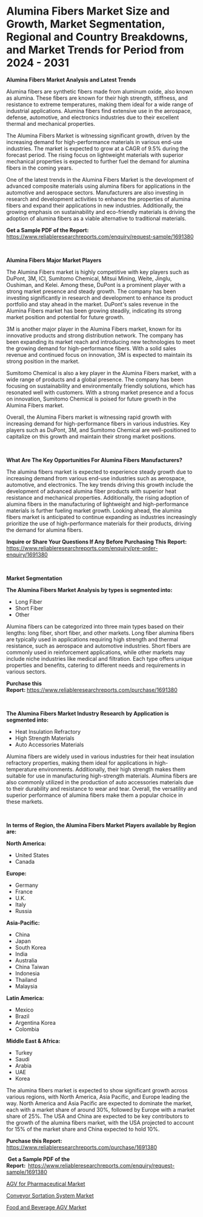 <p><h1>Alumina Fibers Market Size and Growth, Market Segmentation, Regional and Country Breakdowns, and Market Trends for Period from 2024 -  2031</h1></p><p><strong>Alumina Fibers Market Analysis and Latest Trends</strong></p>
<p><p>Alumina fibers are synthetic fibers made from aluminum oxide, also known as alumina. These fibers are known for their high strength, stiffness, and resistance to extreme temperatures, making them ideal for a wide range of industrial applications. Alumina fibers find extensive use in the aerospace, defense, automotive, and electronics industries due to their excellent thermal and mechanical properties.</p><p>The Alumina Fibers Market is witnessing significant growth, driven by the increasing demand for high-performance materials in various end-use industries. The market is expected to grow at a CAGR of 9.5% during the forecast period. The rising focus on lightweight materials with superior mechanical properties is expected to further fuel the demand for alumina fibers in the coming years.</p><p>One of the latest trends in the Alumina Fibers Market is the development of advanced composite materials using alumina fibers for applications in the automotive and aerospace sectors. Manufacturers are also investing in research and development activities to enhance the properties of alumina fibers and expand their applications in new industries. Additionally, the growing emphasis on sustainability and eco-friendly materials is driving the adoption of alumina fibers as a viable alternative to traditional materials.</p></p>
<p><strong>Get a Sample PDF of the Report:&nbsp;</strong> <a href="https://www.reliableresearchreports.com/enquiry/request-sample/1691380">https://www.reliableresearchreports.com/enquiry/request-sample/1691380</a></p>
<p>&nbsp;</p>
<p><strong>Alumina Fibers Major Market Players</strong></p>
<p><p>The Alumina Fibers market is highly competitive with key players such as DuPont, 3M, ICI, Sumitomo Chemical, Mitsui Mining, Weite, Jinglu, Oushiman, and Kelei. Among these, DuPont is a prominent player with a strong market presence and steady growth. The company has been investing significantly in research and development to enhance its product portfolio and stay ahead in the market. DuPont's sales revenue in the Alumina Fibers market has been growing steadily, indicating its strong market position and potential for future growth. </p><p>3M is another major player in the Alumina Fibers market, known for its innovative products and strong distribution network. The company has been expanding its market reach and introducing new technologies to meet the growing demand for high-performance fibers. With a solid sales revenue and continued focus on innovation, 3M is expected to maintain its strong position in the market.</p><p>Sumitomo Chemical is also a key player in the Alumina Fibers market, with a wide range of products and a global presence. The company has been focusing on sustainability and environmentally friendly solutions, which has resonated well with customers. With a strong market presence and a focus on innovation, Sumitomo Chemical is poised for future growth in the Alumina Fibers market.</p><p>Overall, the Alumina Fibers market is witnessing rapid growth with increasing demand for high-performance fibers in various industries. Key players such as DuPont, 3M, and Sumitomo Chemical are well-positioned to capitalize on this growth and maintain their strong market positions.</p></p>
<p>&nbsp;</p>
<p><strong>What Are The Key Opportunities For Alumina Fibers Manufacturers?</strong></p>
<p><p>The alumina fibers market is expected to experience steady growth due to increasing demand from various end-use industries such as aerospace, automotive, and electronics. The key trends driving this growth include the development of advanced alumina fiber products with superior heat resistance and mechanical properties. Additionally, the rising adoption of alumina fibers in the manufacturing of lightweight and high-performance materials is further fueling market growth. Looking ahead, the alumina fibers market is anticipated to continue expanding as industries increasingly prioritize the use of high-performance materials for their products, driving the demand for alumina fibers.</p></p>
<p><strong>Inquire or Share Your Questions If Any Before Purchasing This Report:</strong> <a href="https://www.reliableresearchreports.com/enquiry/pre-order-enquiry/1691380">https://www.reliableresearchreports.com/enquiry/pre-order-enquiry/1691380</a></p>
<p>&nbsp;</p>
<p><strong>Market Segmentation</strong></p>
<p><strong>The Alumina Fibers Market Analysis by types is segmented into:</strong></p>
<p><ul><li>Long Fiber</li><li>Short Fiber</li><li>Other</li></ul></p>
<p><p>Alumina fibers can be categorized into three main types based on their lengths: long fiber, short fiber, and other markets. Long fiber alumina fibers are typically used in applications requiring high strength and thermal resistance, such as aerospace and automotive industries. Short fibers are commonly used in reinforcement applications, while other markets may include niche industries like medical and filtration. Each type offers unique properties and benefits, catering to different needs and requirements in various sectors.</p></p>
<p><strong>Purchase this Report:&nbsp;</strong><a href="https://www.reliableresearchreports.com/purchase/1691380">https://www.reliableresearchreports.com/purchase/1691380</a></p>
<p>&nbsp;</p>
<p><strong>The Alumina Fibers Market Industry Research by Application is segmented into:</strong></p>
<p><ul><li>Heat Insulation Refractory</li><li>High Strength Materials</li><li>Auto Accessories Materials</li></ul></p>
<p><p>Alumina fibers are widely used in various industries for their heat insulation refractory properties, making them ideal for applications in high-temperature environments. Additionally, their high strength makes them suitable for use in manufacturing high-strength materials. Alumina fibers are also commonly utilized in the production of auto accessories materials due to their durability and resistance to wear and tear. Overall, the versatility and superior performance of alumina fibers make them a popular choice in these markets.</p></p>
<p>&nbsp;</p>
<p><strong>In terms of Region, the Alumina Fibers Market Players available by Region are:</strong></p>
<p>
    <p> <strong> North America: </strong>
        <ul>
            <li>United States</li>
            <li>Canada</li>
        </ul>
        </p> 
    <p> <strong> Europe: </strong>
        <ul>
            <li>Germany</li>
            <li>France</li>
            <li>U.K.</li>
            <li>Italy</li>
            <li>Russia</li>
        </ul>
        </p> 
    <p> <strong> Asia-Pacific: </strong>
        <ul>
            <li>China</li>
            <li>Japan</li>
            <li>South Korea</li>
            <li>India</li>
            <li>Australia</li>
            <li>China Taiwan</li>
            <li>Indonesia</li>
            <li>Thailand</li>
            <li>Malaysia</li>
        </ul>
        </p> 
    <p> <strong> Latin America: </strong>
        <ul>
            <li>Mexico</li>
            <li>Brazil</li>
            <li>Argentina Korea</li>
            <li>Colombia</li>
        </ul>
        </p> 
    <p> <strong> Middle East & Africa: </strong>
        <ul>
            <li>Turkey</li>
            <li>Saudi</li>
            <li>Arabia</li>
            <li>UAE</li>
            <li>Korea</li>
        </ul>
    </p>
    </p>
<p><p>The alumina fibers market is expected to show significant growth across various regions, with North America, Asia Pacific, and Europe leading the way. North America and Asia Pacific are expected to dominate the market, each with a market share of around 30%, followed by Europe with a market share of 25%. The USA and China are expected to be key contributors to the growth of the alumina fibers market, with the USA projected to account for 15% of the market share and China expected to hold 10%.</p></p>
<p><strong>Purchase this Report: </strong><a href="https://www.reliableresearchreports.com/purchase/1691380">https://www.reliableresearchreports.com/purchase/1691380</a></p>
<p>&nbsp;<strong>Get a Sample PDF of the Report:&nbsp;&nbsp;</strong><a href="https://www.reliableresearchreports.com/enquiry/request-sample/1691380">https://www.reliableresearchreports.com/enquiry/request-sample/1691380</a></p>
<p><strong></strong></p>
<p><p><a href="https://view.publitas.com/reportprime-1/agv-for-pharmaceutical-market-provides-a-comprehensive-analysis-including-a-macro-overview-of-the-market-as-well-as-micro-details-such-as-market-size-and-competitive-landscape/">AGV for Pharmaceutical Market</a></p><p><a href="https://view.publitas.com/reportprime-1/conveyor-sortation-system-market-centers-on-aspects-such-as-market-growth-market-share-market-opportunity-and-projected-forecasts-spanning-from-2023-to-2030/">Conveyor Sortation System Market</a></p><p><a href="https://view.publitas.com/reportprime-1/food-and-beverage-agv-market-dynamics-2023-2030-also-about-its-market-trends-projections-and-opportunities/">Food and Beverage AGV Market</a></p></p>